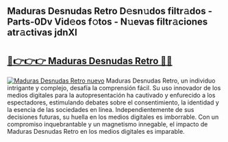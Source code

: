 ## Maduras Desnudas Retro D𝚎sn𝚞dos filtr𝚊dos - Parts-0Dv Vid𝚎os f𝚘tos - N𝚞evas filtr𝚊ciones atr𝚊ctivas jdnXl

# <h2><a href="http://mbbs0w.tromn.icu/?c=Maduras+Desnudas+Retro">🔗👉👉👉 Maduras Desnudas Retro 🔗🔗</a></h2>

[![Maduras Desnudas Retro nuevo](https://i.imgur.com/pEAQMta.gif)](http://mbbs0w.tromn.icu/?c=Maduras+Desnudas+Retro)
Maduras Desnudas Retro, un individuo intrigante y complejo, desafía la comprensión fácil. Su uso innovador de los medios digitales para la autopresentación ha cautivado y enfurecido a los espectadores, estimulando debates sobre el consentimiento, la identidad y la esencia de las sociedades en línea. Independientemente de sus decisiones futuras, su huella en los medios digitales es imborrable. Con un compromiso inquebrantable y un magnetismo innegable, el impacto de Maduras Desnudas Retro en los medios digitales es imparable.
